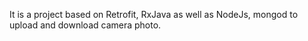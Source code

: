 It is a project based on Retrofit, RxJava as well as NodeJs, mongod to upload and download camera photo.
